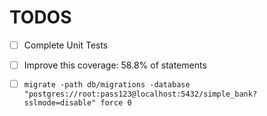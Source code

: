 # TODOS
- [ ] Complete Unit Tests
- [ ] Improve this coverage: 58.8% of statements

- [ ] `migrate -path db/migrations -database "postgres://root:pass123@localhost:5432/simple_bank?sslmode=disable" force 0`